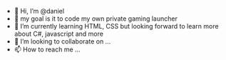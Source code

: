 - 👋 Hi, I’m @daniel
- 👀 my goal is it to code my own private gaming launcher 
- 🌱 I’m currently learning HTML, CSS but looking forward to learn more about C#, javascript and more 
- 💞️ I’m looking to collaborate on ...
- 📫 How to reach me ...

<!---
daniel011101/daniel011101 is a ✨ special ✨ repository because its `README.md` (this file) appears on your GitHub profile.
You can click the Preview link to take a look at your changes.
--->
